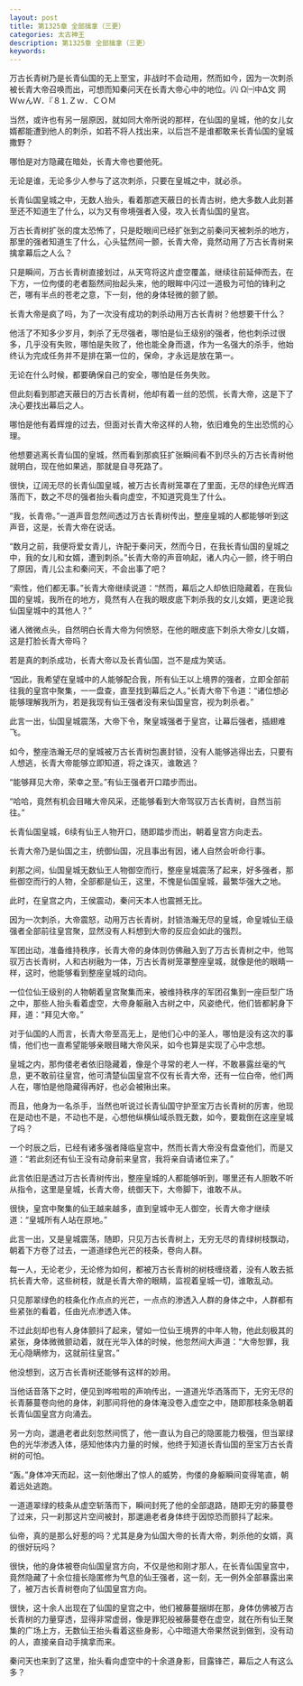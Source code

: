 ```yaml
---
layout: post
title: 第1325章 全部擒拿（三更）
categories: 太古神王
description: 第1325章 全部擒拿（三更）
keywords:
---
```


万古长青树乃是长青仙国的无上至宝，非战时不会动用，然而如今，因为一次刺杀被长青大帝召唤而出，可想而知秦问天在长青大帝心中的地位。㈧ Ω㈠中Δ文 网ＷｗんＷ．『８⒈Ｚｗ．ＣＯＭ

当然，或许也有另一层原因，就如同大帝所说的那样，在仙国的皇城，他的女儿女婿都能遭到他人的刺杀，如若不将人找出来，以后岂不是谁都敢来长青仙国的皇城撒野？

哪怕是对方隐藏在暗处，长青大帝也要他死。

无论是谁，无论多少人参与了这次刺杀，只要在皇城之中，就必杀。

长青仙国皇城之中，无数人抬头，看着那遮天蔽日的长青古树，绝大多数人此刻甚至还不知道生了什么，以为又有帝境强者入侵，攻入长青仙国的皇宫。

万古长青树扩张的度太恐怖了，只是眨眼间已经扩张到之前秦问天被刺杀的地方，那里的强者知道生了什么，心头猛然间一颤，长青大帝，竟然动用了万古长青树来擒拿幕后之人么？

只是瞬间，万古长青树直接划过，从天穹将这片虚空覆盖，继续往前延伸而去，在下方，一位佝偻的老者豁然间抬起头来，他的眼眸中闪过一道极为可怕的锋利之芒，哪有半点的苍老之意，下一刻，他的身体轻微的颤了颤。

长青大帝是疯了吗，为了一次没有成功的刺杀动用万古长青树？他想要干什么？

他活了不知多少岁月，刺杀了无尽强者，哪怕是仙王级别的强者，他也刺杀过很多，几乎没有失败，哪怕是失败了，他也能全身而退，作为一名强大的杀手，他始终认为完成任务并不是排在第一位的，保命，才永远是放在第一。

无论在什么时候，都要确保自己的安全，哪怕是任务失败。

但此刻看到那遮天蔽日的万古长青树，他却有着一丝的恐慌，长青大帝，这是下了决心要找出幕后之人。

哪怕是他有着辉煌的过去，但面对长青大帝这样的人物，依旧难免的生出恐慌的心理。

他想要逃离长青仙国的皇城，然而看到那疯狂扩张瞬间看不到尽头的万古长青树他就明白，现在他如果逃，那就是自寻死路了。

很快，辽阔无尽的长青仙国皇城，被万古长青树笼罩在了里面，无尽的绿色光辉洒落而下，数之不尽的强者抬头看向虚空，不知道究竟生了什么。

“我，长青帝。”一道声音忽然间透过万古长青树传出，整座皇城的人都能够听到这声音，这是，长青大帝在说话。

“数月之前，我便将爱女青儿，许配于秦问天，然而今日，在我长青仙国的皇城之中，我的女儿和女婿，遭到刺杀。”长青大帝的声音响起，诸人内心一颤，终于明白了原因，青儿公主和秦问天，不会出事了吧？

“索性，他们都无事。”长青大帝继续说道：“然而，幕后之人却依旧隐藏着，在我仙国的皇城，我所在的地方，竟然有人在我的眼皮底下刺杀我的女儿女婿，更遑论我仙国皇城中的其他人？”

诸人微微点头，自然明白长青大帝为何愤怒，在他的眼皮底下刺杀大帝女儿女婿，这是打脸长青大帝吗？

若是真的刺杀成功，长青大帝以及长青仙国，岂不是成为笑话。

“因此，我希望在皇城中的人能够配合我，所有仙王以上境界的强者，立即全部前往我的皇宫中聚集，一一盘查，直至找到幕后之人。”长青大帝下令道：“诸位想必能够理解我所为，若是我现有仙王强者没有来仙国皇宫，视为刺杀者。”

此言一出，仙国皇城震荡，大帝下令，聚皇城强者于皇宫，让幕后强者，插翅难飞。

如今，整座浩瀚无尽的皇城被万古长青树包裹封锁，没有人能够逃得出去，只要有人想逃，长青大帝能够立即知道，将之诛灭，谁敢逃？

“能够拜见大帝，荣幸之至。”有仙王强者开口踏步而出。

“哈哈，竟然有机会目睹大帝风采，还能够看到大帝驾驭万古长青树，自然当前往。”

长青仙国皇城，6续有仙王人物开口，随即踏步而出，朝着皇宫方向走去。

长青大帝乃是仙国之主，统御仙国，况且事出有因，诸人自然会听命行事。

刹那之间，仙国皇城无数仙王人物御空而行，整座皇城震荡了起来，好多强者，那些御空而行的人物，全部都是仙王，这里，不愧是仙国皇城，最繁华强大之地。

此时，在皇宫之内，王侯震动，秦问天本人也震撼无比。

因为一次刺杀，大帝震怒，动用万古长青树，封锁浩瀚无尽的皇城，命皇城仙王级强者全部前往皇宫聚，显然没有人料想到大帝的反应会如此的强烈。

军团出动，准备维持秩序，长青大帝的身体则仿佛融入到了万古长青树之中，他驾驭万古长青树，人和古树融为一体，万古长青树笼罩整座皇城，就像是他的眼睛一样，这时，他能够看到整座皇城的动向。

一位位仙王级别的人物朝着皇宫聚集而来，被维持秩序的军团召集到一座巨型广场之中，那些人抬头看着虚空，大帝身躯融入古树之中，风姿绝代，他们皆都躬身下拜，道：“拜见大帝。”

对于仙国的人而言，长青大帝至高无上，是他们心中的圣人，哪怕是没有这次的事情，他们也一直希望能够亲眼目睹大帝风采，如今也算是实现了心中念想。

皇城之内，那佝偻老者依旧隐藏着，像是个寻常的老人一样，不敢暴露丝毫的气息，更不敢前往皇宫，他可清楚仙国皇宫不仅有长青大帝，还有一位白帝，他们两人在，哪怕是他隐藏得再好，也必会被揪出来。

而且，他身为一名杀手，当然也听说过长青仙国守护至宝万古长青树的厉害，他现在是动也不是，不动也不是，心想他纵横仙域杀戮无数，如今，要栽倒在这座皇城了吗？

一个时辰之后，已经有诸多强者降临皇宫中，然而长青大帝没有盘查他们，而是又道：“若此刻还有仙王没有动身前来皇宫，我将亲自请诸位来了。”

此言依旧是透过万古长青树传出，整座皇城的人都能够听到，哪里还有人胆敢不听从指令，这里是皇城，长青大帝，统御天下，大帝脚下，谁敢不从。

很快，皇宫中聚集的仙王越来越多，直到皇城中无人御空，长青大帝才继续道：“皇城所有人站在原地。”

此言一出，又是皇城震荡，随即，只见万古长青树上，无穷无尽的青绿树枝飘动，朝着下方卷了过去，一道道绿色光芒的枝条，卷向人群。

每一人，无论老少，无论修为如何，都被万古长青树的树枝缠绕着，没有人敢去抵抗长青大帝，这些树枝，就是长青大帝的眼睛，监视着皇城一切，谁敢乱动。

只见那翠绿色的枝条化作点点的光芒，一点点的渗透入人群的身体之中，人群都有些紧张的看着，任由光点渗透入体。

不过此刻却也有人身体颤抖了起来，譬如一位仙王境界的中年人物，他此刻极其的紧张，身体微微颤动着，就在光华入体的时候，他忽然间大声道：“大帝恕罪，我无心隐瞒修为，这就前往皇宫。”

他没想到，这万古长青树还能够有这样的妙用。

当他话音落下之时，便见到哗啦啦的声响传出，一道道光华洒落而下，无穷无尽的长青藤蔓卷向他的身体，刹那间将他的身体淹没卷入虚空之中，随即那枝条急朝着长青仙国皇宫方向涌去。

另一方向，邋遢老者此刻忽然间慌了，他一直认为自己的隐匿能力极强，但当翠绿色的光华渗透入体，感知他体内力量的时候，他终于知道长青仙国的至宝万古长青树的可怕。

“轰。”身体冲天而起，这一刻他爆出了惊人的威势，佝偻的身躯瞬间变得笔直，朝着远处逃跑。

一道道翠绿的枝条从虚空斩落而下，瞬间封死了他的全部退路，随即无穷的藤蔓卷了过来，只一刹那这片空间被封，那邋遢老者身体终于因惊恐而颤抖了起来。

仙帝，真的是那么好惹的吗？尤其是身为仙国大帝的长青大帝，刺杀他的女婿，真的很好玩吗？

很快，他的身体被卷向仙国皇宫方向，不仅是他和刚才那人，在长青仙国皇宫中，竟然隐藏了十余位擅长隐匿修为气息的仙王强者，这一刻，无一例外全部暴露出来了，被万古长青树卷向了仙国皇宫方向。

很快，这十余人出现在了仙国的皇宫之中，他们被藤蔓捆绑在那，身体仿佛被万古长青树的力量穿透，显得非常虚弱，像是罪犯般被藤蔓卷在虚空，就在所有仙王聚集的广场上方，无数仙王抬头看着这些身影，心中暗道大帝果然说到做到，没有动的人，直接亲自动手擒拿而来。

秦问天也来到了这里，抬头看向虚空中的十余道身影，目露锋芒，幕后之人有这么多？
